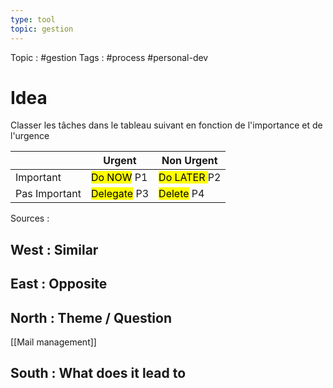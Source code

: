 ```yaml
---
type: tool
topic: gestion
---
```

Topic : #gestion 
Tags : #process #personal-dev 

# Idea

Classer les tâches dans le tableau suivant en fonction de l'importance et de l'urgence

|               | Urgent      | Non Urgent      |
| ---           | ---         | ---             |
| Important     | <mark class="hltr-cyan">Do NOW</mark>   P1 | <mark class="hltr-yellow">Do LATER </mark>   P2 |
| Pas Important | <mark class="hltr-orange">Delegate</mark> P3 | <mark class="hltr-red">Delete</mark>      P4 |


Sources :

## West : Similar

## East : Opposite

## North : Theme / Question
[[Mail management]]

## South : What does it lead to

